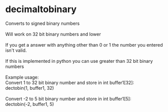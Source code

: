 # decimaltobinary
Converts to signed binary numbers<br />
<br />
Will work on 32 bit binary numbers and lower <br />
<br />
If you get a answer with anything other than 0 or 1 the number you entered isn't valid. <br />
<br />
If this is implemented in python you can use greater than 32 bit binary numbers <br />
<br />
Example usage:<br />
Convert 1 to 32 bit binary number and store in int buffer1[32]: <br />
dectobin(1, buffer1, 32) <br />
<br />
Convert -2 to 5 bit binary number and store in int buffer1[5]: <br />
dectobin(-2, buffer1, 5) <br />
